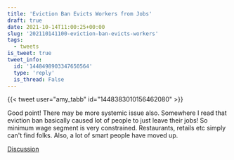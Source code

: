 ```yaml
---
title: 'Eviction Ban Evicts Workers from Jobs'
draft: true
date: 2021-10-14T11:00:25+00:00
slug: '202110141100-eviction-ban-evicts-workers'
tags:
  - tweets
is_tweet: true
tweet_info:
  id: '1448498903347650564'
  type: 'reply'
  is_thread: False
---
```




{{< tweet user="amy_tabb" id="1448383010156462080" >}}

Good point! There may be more systemic issue also. Somewhere I read that eviction ban basically caused lot of people to just leave their jobs! So minimum wage segment is very constrained. Restaurants, retails etc simply can't find folks. Also, a lot of smart people have moved up.

[Discussion](https://x.com/sytelus/status/1448498903347650564)

